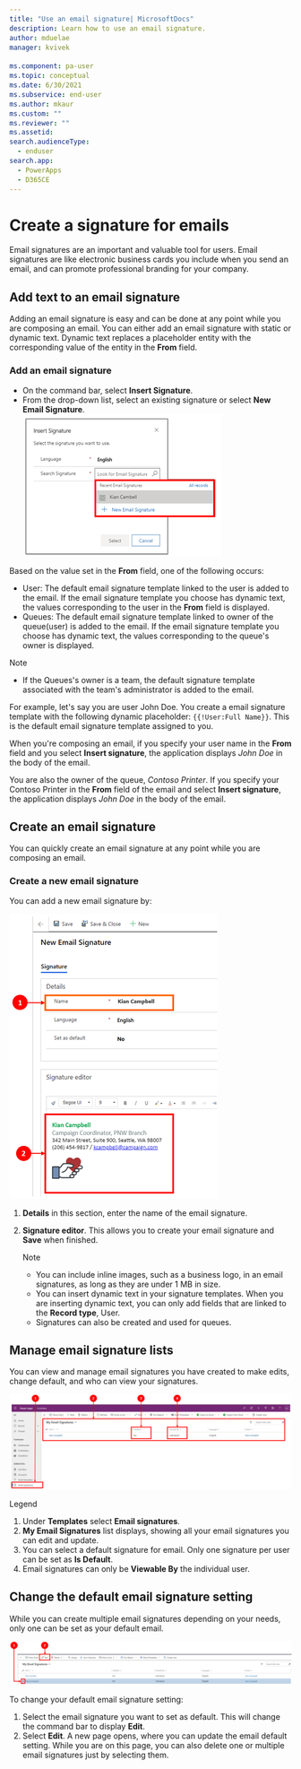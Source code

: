 ```yaml
---
title: "Use an email signature| MicrosoftDocs"
description: Learn how to use an email signature.
author: mduelae
manager: kvivek

ms.component: pa-user
ms.topic: conceptual
ms.date: 6/30/2021
ms.subservice: end-user
ms.author: mkaur
ms.custom: ""
ms.reviewer: ""
ms.assetid: 
search.audienceType: 
  - enduser
search.app: 
  - PowerApps
  - D365CE
---
```



# Create a signature for emails

Email signatures are an important and valuable tool for users. Email signatures are like electronic business cards you include when you send an email, and can promote professional branding for your company.

## Add text to an email signature
Adding an email signature is easy and can be done at any point while you are composing an email. You can either add an email signature with static or dynamic text. Dynamic text replaces a placeholder entity with the corresponding value of the entity in the **From** field. 

### Add an email signature
- On the command bar, select **Insert Signature**.  
- From the drop-down list, select an existing signature or select **New Email Signature**.<BR>
![How to add an email signature.](media\email-how-to-add-an-email-signature-1a.png "How to add an email signature")

Based on the value set in the **From** field, one of the following occurs:

- User: The default email signature template linked to the user is added to the email.  If the email signature template you choose has dynamic text, the values corresponding to the user in the **From** field is displayed.
- Queues: The default email signature template linked to owner of the queue(user) is added to the email.  If the email signature template you choose has dynamic text, the values corresponding to the queue's owner is displayed.
> [!Note]
> - If the Queues's owner is a team, the default signature template associated with the team's administrator is added to the email.

For example, let's say you are user John Doe. You create a email signature template with the following dynamic placeholder: ``{{!User:Full Name}}``. This is the default email signature template assigned to you.

When you're composing an email, if you specify your user name in the **From** field and you select **Insert signature**, the application displays *John Doe* in the body of the email.

You are also the owner of the queue, *Contoso Printer*. If you specify your Contoso Printer in the **From** field of the email and select **Insert signature**, the application displays *John Doe* in the body of the email.


## Create an email signature
You can quickly create an email signature at any point while you are composing an email.

### Create a new email signature

You can add a new email signature by:

   ![Add a new email signature.](media\email-how-to-create-an-email-signature-1b.png "Add a new email signature")

   1. **Details** in this section, enter the name of the email signature.
   2. **Signature editor**. This allows you to create your email signature and **Save** when finished. 

      > [!Note] 
      > - You can  include inline images, such as a business logo, in an email signatures, as long as they are under 1 MB in size.
      > -  You can insert dynamic text in your signature templates. When you are inserting dynamic text, you can only add fields that are linked to the **Record type**, User.
      > - Signatures can also be created and used for queues.
      
## Manage email signature lists

You can view and manage email signatures you have created to make edits, change default, and who can view your signatures.

   ![Manage email signature lists.](media\email-manage-email-signature-lists-11a.png "Manage email signature lists")

   Legend
   1. Under **Templates** select **Email signatures**.
   2. **My Email Signatures** list displays, showing all your email signatures you can edit and update.
   3. You can select a default signature for email. Only one signature per user can be set as **Is Default**. 
   4. Email signatures can only be **Viewable By** the individual user.

## Change the default email signature setting
While you can create multiple email signatures depending on your needs, only one can be set as your default email.   

   ![Change email signature default setting.](media\email-change-email-signature-default-setting-1a.png "Change email signature default setting")

   To change your default email signature setting:
   1. Select the email signature you want to set as default. This will change the command bar to display **Edit**.
   2. Select **Edit**. A new page opens, where you can update the email default setting. While you are on this page, you can also delete one or multiple email signatures just by selecting them.
